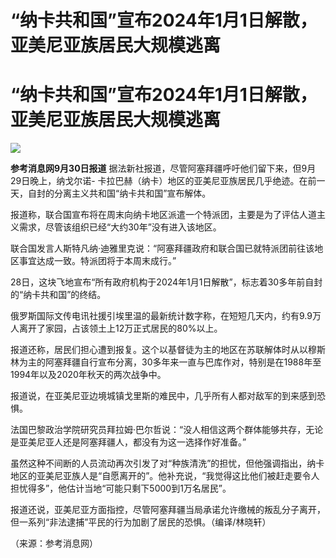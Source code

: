 # “纳卡共和国”宣布2024年1月1日解散，亚美尼亚族居民大规模逃离

# “纳卡共和国”宣布2024年1月1日解散，亚美尼亚族居民大规模逃离

![](https://inews.gtimg.com/om_bt/OUhsRRH1I90QN5HNmCAJuD0oclz3P6LS5VZpub0QuTayoAA/1000)

**参考消息网9月30日报道** 据法新社报道，尽管阿塞拜疆呼吁他们留下来，但9月29日晚上，纳戈尔诺-
卡拉巴赫（纳卡）地区的亚美尼亚族居民几乎绝迹。在前一天，自封的分离主义共和国“纳卡共和国”宣布解体。

报道称，联合国宣布将在周末向纳卡地区派遣一个特派团，主要是为了评估人道主义需求，尽管该组织已经“大约30年”没有进入该地区。

联合国发言人斯特凡纳·迪雅里克说：“阿塞拜疆政府和联合国已就特派团前往该地区事宜达成一致。特派团将于本周末成行。”

28日，这块飞地宣布“所有政府机构于2024年1月1日解散”，标志着30多年前自封的“纳卡共和国”的终结。

俄罗斯国际文传电讯社援引埃里温的最新统计数字称，在短短几天内，约有9.9万人离开了家园，占该领土上12万正式居民的80%以上。

报道还称，居民们担心遭到报复。这个以基督徒为主的地区在苏联解体时从以穆斯林为主的阿塞拜疆自行宣布分离，30多年来一直与巴库作对，特别是在1988年至1994年以及2020年秋天的两次战争中。

报道说，在亚美尼亚边境城镇戈里斯的难民中，几乎所有人都对敌军的到来感到恐惧。

法国巴黎政治学院研究员拜拉姆·巴尔哲说：“没人相信这两个群体能够共存，无论是亚美尼亚人还是阿塞拜疆人，都没有为这一选择作好准备。”

虽然这种不间断的人员流动再次引发了对“种族清洗”的担忧，但他强调指出，纳卡地区的亚美尼亚族人是“自愿离开的”。他补充说，“我觉得这比他们被赶走要令人担忧得多”，他估计当地“可能只剩下5000到1万名居民”。

报道还说，亚美尼亚方面指控，尽管阿塞拜疆当局承诺允许缴械的叛乱分子离开，但一系列“非法逮捕”平民的行为加剧了居民的恐惧。（编译/林晓轩）

（来源：参考消息网）

